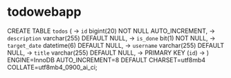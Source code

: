 # todowebapp
 CREATE TABLE `todos` (
    ->   `id` bigint(20) NOT NULL AUTO_INCREMENT,
    ->   `description` varchar(255) DEFAULT NULL,
    ->   `is_done` bit(1) NOT NULL,
    ->   `target_date` datetime(6) DEFAULT NULL,
    ->   `username` varchar(255) DEFAULT NULL,
    ->   `title` varchar(255) DEFAULT NULL,
    ->   PRIMARY KEY (`id`)
    -> ) ENGINE=InnoDB AUTO_INCREMENT=8 DEFAULT CHARSET=utf8mb4 COLLATE=utf8mb4_0900_ai_ci;
